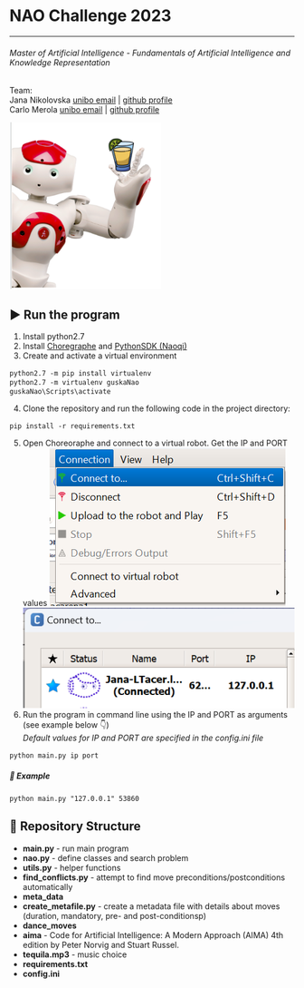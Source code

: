# NAO Challenge 2023

---

###### _Master of Artificial Intelligence - Fundamentals of Artificial Intelligence and Knowledge Representation_

Team: <br/>
Jana Nikolovska [unibo email](jana.nikolovska@studio.unibo.it) 
| [github profile](https://github.com/jananikolovska)<br/>
Carlo Merola [unibo email](carlo.merola@studio.unibo.it) 
| [github profile](https://github.com/carlomerola)<br/>

![img](meta_data/NaoTequila.png)

## ▶️ Run the program
1. Install python2.7
2. Install [Choregraphe](https://www.aldebaran.com/en/support/nao-6/downloads-softwares) and [PythonSDK (Naoqi)](http://doc.aldebaran.com/2-5/dev/python/install_guide.html)
3. Create and activate a virtual environment
```
python2.7 -m pip install virtualenv
python2.7 -m virtualenv guskaNao
guskaNao\Scripts\activate
```
4. Clone the repository and run the following code in the project directory:
```
pip install -r requirements.txt
```
5. Open Choreoraphe and connect to a virtual robot. Get the IP and PORT values
![img1](meta_data/ConnectVirtualRobot.png)
![img2](meta_data/FindIPPORT.png)
6. Run the program in command line using the IP and PORT as arguments (see example below 👇)<br/>
_Default values for IP and PORT are specified in the config.ini file_
```
python main.py ip port
```
##### 📌 Example
```
python main.py "127.0.0.1" 53860
```

## 📝 Repository Structure
* __main.py__ - run main program
* __nao.py__ - define classes and search problem
* __utils.py__ - helper functions
* __find_conflicts.py__ - attempt to find move preconditions/postconditions automatically
* __meta_data__ 
* __create_metafile.py__ - create a metadata file with details about moves (duration, mandatory, pre- and post-conditionsp)
* __dance_moves__
* __aima__ - Code for Artificial Intelligence: A Modern Approach (AIMA) 4th edition by Peter Norvig and Stuart Russel.
* __tequila.mp3__ - music choice
* __requirements.txt__
* __config.ini__

